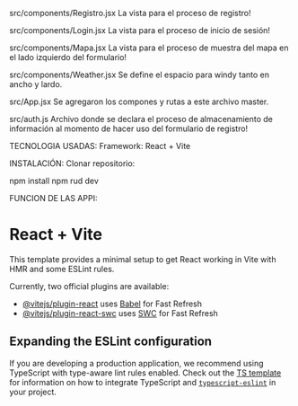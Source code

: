 src/components/Registro.jsx
La vista para el proceso de registro!

src/components/Login.jsx
La vista para el proceso de inicio de sesión!

src/components/Mapa.jsx
La vista para el proceso de muestra del mapa en el lado izquierdo del formulario!

src/components/Weather.jsx
Se define el espacio para windy tanto en ancho y lardo.

src/App.jsx
Se agregaron los compones y rutas a este archivo master.

src/auth.js
Archivo donde se declara el proceso de almacenamiento de información al momento de hacer uso del formulario de registro! 

TECNOLOGIA USADAS: 
Framework: React + Vite

INSTALACIÓN:
Clonar repositorio: 

npm install
npm rud dev

FUNCION DE LAS APPI: 



# React + Vite

This template provides a minimal setup to get React working in Vite with HMR and some ESLint rules.

Currently, two official plugins are available:

- [@vitejs/plugin-react](https://github.com/vitejs/vite-plugin-react/blob/main/packages/plugin-react) uses [Babel](https://babeljs.io/) for Fast Refresh
- [@vitejs/plugin-react-swc](https://github.com/vitejs/vite-plugin-react/blob/main/packages/plugin-react-swc) uses [SWC](https://swc.rs/) for Fast Refresh

## Expanding the ESLint configuration

If you are developing a production application, we recommend using TypeScript with type-aware lint rules enabled. Check out the [TS template](https://github.com/vitejs/vite/tree/main/packages/create-vite/template-react-ts) for information on how to integrate TypeScript and [`typescript-eslint`](https://typescript-eslint.io) in your project.
